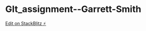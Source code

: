 # GIt_assignment--Garrett-Smith

[Edit on StackBlitz ⚡️](https://stackblitz.com/edit/web-platform-bxgouv)